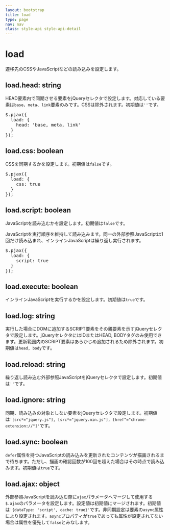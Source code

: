 ```yaml
---
layout: bootstrap
title: load
type: page
nav: nav
class: style-api style-api-detail
---
```


# load
遷移先のCSSやJavaScriptなどの読み込みを設定します。

## load.head: string
HEAD要素内で同期させる要素をjQueryセレクタで設定します。対応している要素は`base`、`meta`、`link`要素のみです。CSSは除外されます。初期値は`''`です。

<pre class="sh brush: js;">
$.pjax({
  load: {
    head: 'base, meta, link'
  }
});
</pre>

## load.css: boolean
CSSを同期するかを設定します。初期値は`false`です。

<pre class="sh brush: js;">
$.pjax({
  load: {
    css: true
  }
});
</pre>

## load.script: boolean
JavaScriptを読み込むかを設定します。初期値は`false`です。

JavaScriptを実行順序を維持して読み込みます。同一の外部参照JavaScriptは1回だけ読み込まれ、インラインJavaScriptは繰り返し実行されます。

<pre class="sh brush: js;">
$.pjax({
  load: {
    script: true
  }
});
</pre>

## load.execute: boolean
インラインJavaScriptを実行するかを設定します。初期値は`true`です。

## load.log: string
実行した場合にDOMに追加するSCRIPT要素をその親要素を示すjQueryセレクタで設定します。jQueryセレクタにはIDまたはHEAD, BODYタグのみ使用できます。更新範囲内のSCRIPT要素はあらかじめ追加されるため除外されます。初期値は`head, body`です。

## load.reload: string
繰り返し読み込む外部参照JavaScriptをjQueryセレクタで設定します。初期値は`''`です。

## load.ignore: string
同期、読み込みの対象としない要素をjQueryセレクタで設定します。初期値は`'[src*="jquery.js"], [src*="jquery.min.js"], [href^="chrome-extension://"]'`です。

## load.sync: boolean
`defer`属性を持つJavaScriptの読み込みを更新されたコンテンツが描画されるまで待ちます。ただし、描画の確認回数が100回を超えた場合はその時点で読み込みます。初期値は`true`です。

## load.ajax: object
外部参照JavaScriptを読み込む際に`ajax`パラメータへマージして使用する`$.ajax`のパラメータを設定します。設定値は初期値にマージされます。初期値は`'{dataType: 'script', cache: true}'`です。非同期設定は要素の`async`属性により設定されます。`async`プロパティが`true`であっても属性が設定されてない場合は属性を優先して`false`とみなします。
